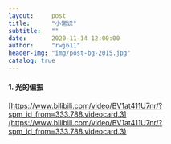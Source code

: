 ```yaml
---
layout:     post
title:      "小常识"
subtitle:   ""
date:       2020-11-14 12:00:00
author:     "rwj611"
header-img: "img/post-bg-2015.jpg"
catalog: true
---
```

<head>
    <script src="https://cdn.mathjax.org/mathjax/latest/MathJax.js?config=TeX-AMS-MML_HTMLorMML" type="text/javascript"></script>
    <script type="text/x-mathjax-config">
        MathJax.Hub.Config({
            tex2jax: {
            skipTags: ['script', 'noscript', 'style', 'textarea', 'pre'],
            inlineMath: [['$','$']]
            }
        });
    </script>
</head>

#### 1. 光的偏振
[https://www.bilibili.com/video/BV1at411U7nr/?spm_id_from=333.788.videocard.3](https://www.bilibili.com/video/BV1at411U7nr/?spm_id_from=333.788.videocard.3)
